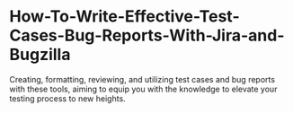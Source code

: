# How-To-Write-Effective-Test-Cases-Bug-Reports-With-Jira-and-Bugzilla
Creating, formatting, reviewing, and utilizing test cases and bug reports with these tools, aiming to equip you with the knowledge to elevate your testing process to new heights.
